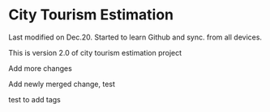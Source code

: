 # City Tourism Estimation
Last modified on Dec.20. Started to learn Github and sync. from all devices.

This is version 2.0 of city tourism estimation project

Add more changes

Add newly merged change, test

test to add tags